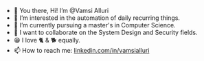 - 👋 You there, Hi! I’m @Vamsi Alluri
- 👀 I’m interested in the automation of daily recurring things.
- 🌱 I’m currently pursuing a master's in Computer Science.
- 💞️ I want to collaborate on the System Design and Security fields.
- 😁 I love 🐈 & 🐕 equally. 
- 📫 How to reach me: [linkedin.com/in/vamsialluri](linkedin.com/in/vamsialluri)

<!---
vamsi1306/vamsi1306 is a ✨ special ✨ repository because its `README.md` (this file) appears on your GitHub profile.
You can click the Preview link to take a look at your changes.
--->
